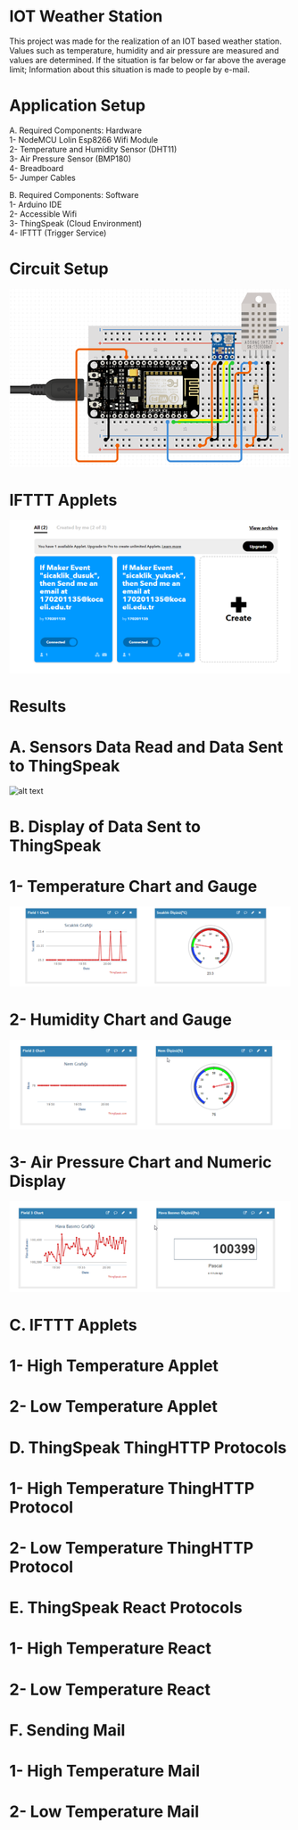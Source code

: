 # IOT Weather Station
This project was made for the realization of an IOT based weather station. Values such as temperature, humidity and air pressure are measured and values are determined. If the situation is far below or far above the average limit; Information about this situation is made to people by e-mail.

# Application Setup
A. Required Components: Hardware <br>
1- NodeMCU Lolin Esp8266 Wifi Module <br>
2- Temperature and Humidity Sensor (DHT11) <br>
3- Air Pressure Sensor (BMP180) <br>
4- Breadboard <br>
5- Jumper Cables <br>

B. Required Components: Software <br>
1- Arduino IDE <br>
2- Accessible Wifi <br>
3- ThingSpeak (Cloud Environment) <br>
4- IFTTT (Trigger Service) <br>

# Circuit Setup
![alt text](https://github.com/hrnbykbs/AllPictures/blob/main/IOTWeatherStation/circuitSetupWeatherStation.png?raw=true)

# IFTTT Applets
![alt text](https://github.com/hrnbykbs/AllPictures/blob/main/IOTWeatherStation/applets.png?raw=true)

# Results
# A. Sensors Data Read and Data Sent to ThingSpeak
![alt text]()
# B. Display of Data Sent to ThingSpeak
# 1- Temperature Chart and Gauge
![alt text](https://github.com/hrnbykbs/AllPictures/blob/main/IOTWeatherStation/sicaklikverisi.png?raw=true)
# 2- Humidity Chart and Gauge
![alt text](https://github.com/hrnbykbs/AllPictures/blob/main/IOTWeatherStation/nemverisi.png?raw=true)
# 3- Air Pressure Chart and Numeric Display
![alt text](https://github.com/hrnbykbs/AllPictures/blob/main/IOTWeatherStation/basincverisi.png?raw=true)

# C. IFTTT Applets
# 1- High Temperature Applet
# 2- Low Temperature Applet

# D. ThingSpeak ThingHTTP Protocols
# 1- High Temperature ThingHTTP Protocol
# 2- Low Temperature ThingHTTP Protocol

# E. ThingSpeak React Protocols
# 1- High Temperature React
# 2- Low Temperature React

# F. Sending Mail
# 1- High Temperature Mail
# 2- Low Temperature Mail
